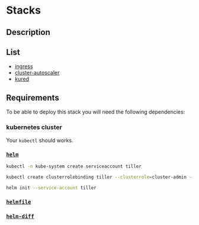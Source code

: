 # Stacks

## Description

## List

- [ingress](./ingress/)
- [cluster-autoscaler](./cluster-autoscaler/)
- [kured](./kured/)

## Requirements

To be able to deploy this stack you will need the following dependencies:

### kubernetes cluster

Your `kubectl` should works.

### [`helm`](https://github.com/helm/helm)

```bash
kubectl -n kube-system create serviceaccount tiller

kubectl create clusterrolebinding tiller --clusterrole=cluster-admin --serviceaccount=kube-system:tiller

helm init --service-account tiller
```

### [`helmfile`](https://github.com/roboll/helmfile)


### [`helm-diff`](https://github.com/databus23/helm-diff)
